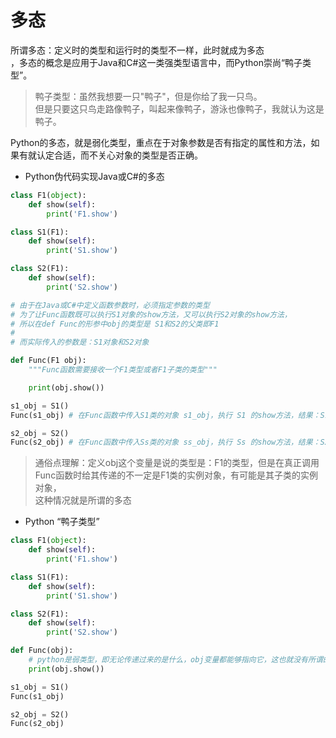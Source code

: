 # 多态

所谓多态：定义时的类型和运行时的类型不一样，此时就成为多态  
，多态的概念是应用于Java和C\#这一类强类型语言中，而Python崇尚“鸭子类型”。

> 鸭子类型：虽然我想要一只"鸭子"，但是你给了我一只鸟。  
> 但是只要这只鸟走路像鸭子，叫起来像鸭子，游泳也像鸭子，我就认为这是鸭子。

Python的多态，就是弱化类型，重点在于对象参数是否有指定的属性和方法，如果有就认定合适，而不关心对象的类型是否正确。

* Python伪代码实现Java或C\#的多态

```python
class F1(object):
    def show(self):
        print('F1.show')

class S1(F1):
    def show(self):
        print('S1.show')

class S2(F1):
    def show(self):
        print('S2.show')

# 由于在Java或C#中定义函数参数时，必须指定参数的类型
# 为了让Func函数既可以执行S1对象的show方法，又可以执行S2对象的show方法，
# 所以在def Func的形参中obj的类型是 S1和S2的父类即F1
# 
# 而实际传入的参数是：S1对象和S2对象

def Func(F1 obj): 
    """Func函数需要接收一个F1类型或者F1子类的类型"""

    print(obj.show())

s1_obj = S1()
Func(s1_obj) # 在Func函数中传入S1类的对象 s1_obj，执行 S1 的show方法，结果：S1.show

s2_obj = S2()
Func(s2_obj) # 在Func函数中传入Ss类的对象 ss_obj，执行 Ss 的show方法，结果：S2.show
```

> 通俗点理解：定义obj这个变量是说的类型是：F1的类型，但是在真正调用Func函数时给其传递的不一定是F1类的实例对象，有可能是其子类的实例对象，  
> 这种情况就是所谓的多态

* Python “鸭子类型”

```python
class F1(object):
    def show(self):
        print('F1.show')

class S1(F1):
    def show(self):
        print('S1.show')

class S2(F1):
    def show(self):
        print('S2.show')

def Func(obj):  
    # python是弱类型，即无论传递过来的是什么，obj变量都能够指向它，这也就没有所谓的多态了（弱化了这个概念）
    print(obj.show())

s1_obj = S1()
Func(s1_obj) 

s2_obj = S2()
Func(s2_obj)
```



